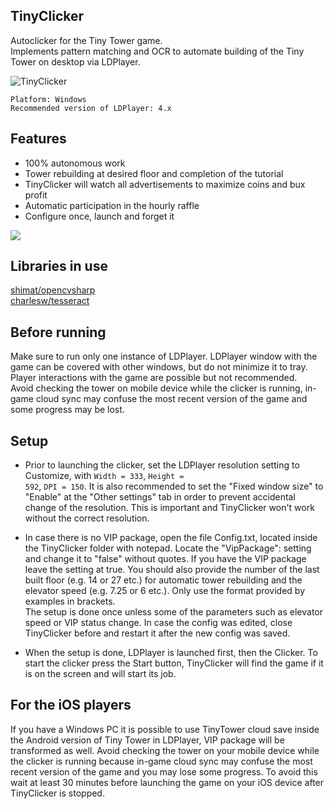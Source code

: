 ## TinyClicker

Autoclicker for the Tiny Tower game.\
Implements pattern matching and OCR to automate building of the Tiny Tower on desktop via LDPlayer.

![TinyClicker](https://user-images.githubusercontent.com/51026900/140165371-999ee88c-6d1e-44ef-bd62-c5ede942049b.png)

<code>Platform: Windows</code>\
<code>Recommended version of LDPlayer: 4.x</code>

## Features

- 100% autonomous work
- Tower rebuilding at desired floor and completion of the tutorial
- TinyClicker will watch all advertisements to maximize coins and bux profit
- Automatic participation in the hourly raffle
- Configure once, launch and forget it

![](https://github.com/filadog/TinyClicker/blob/master/gif.gif)

## Libraries in use

[shimat/opencvsharp](https://github.com/shimat/opencvsharp)\
[charlesw/tesseract](https://github.com/charlesw/tesseract)


## Before running

Make sure to run only one instance of LDPlayer. 
LDPlayer window with the game can be covered with other windows, but do not minimize it to tray. 
Player interactions with the game are possible but not recommended.\
Avoid checking the tower on mobile device while the clicker is running, in-game cloud sync may confuse the most recent version of the game and some progress may be lost.


## Setup

- Prior to launching the clicker, set the LDPlayer resolution setting to Customize, with <code>Width = 333</code>, <code>Height = 592</code>, <code>DPI = 150</code>. It is also recommended to set the "Fixed window size" to "Enable" at the "Other settings" tab in order to prevent accidental change of the resolution. This is important and TinyClicker won't work without the correct resolution.

- In case there is no VIP package, open the file Config.txt, located inside the TinyClicker folder with notepad. Locate the "VipPackage": setting and change it to "false" without quotes. If you have the VIP package leave the setting at true. You should also provide the number of the last built floor (e.g. 14 or 27 etc.) for automatic tower rebuilding and the elevator speed (e.g. 7.25 or 6 etc.). Only use the format provided by examples in brackets.\
The setup is done once unless some of the parameters such as elevator speed or VIP status change. In case the config was edited, close TinyClicker before and restart it after the new config was saved.

- When the setup is done, LDPlayer is launched first, then the Clicker. To start the clicker press the Start button, TinyClicker will find the game if it is on the screen and will start its job. 

## For the iOS players

If you have a Windows PC it is possible to use TinyTower cloud save inside the Android version of Tiny Tower in LDPlayer, VIP package will be transformed as well. Avoid checking the tower on your mobile device while the clicker is running because in-game cloud sync may confuse the most recent version of the game and you may lose some progress. To avoid this wait at least 30 minutes before launching the game on your iOS device after TinyClicker is stopped.
